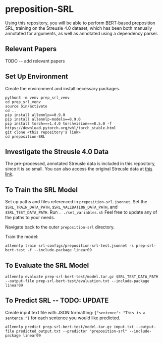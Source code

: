 # preposition-SRL
Using this repository, you will be able to perform BERT-based preposition SRL, training on the Streusle 4.0 dataset, which has been both manually annotated for arguments, as well as annotated using a dependency parser.

## Relevant Papers
TODO -- add relevant papers

## Set Up Environment
Create the environment and install necessary packages.
```
python3 -m venv prep_srl_venv
cd prep_srl_venv
source bin/activate
cd ..
pip install allennlp==0.9.0
pip install allennlp-models==0.9.0
pip install torch===1.4.0 torchvision===0.5.0 -f https://download.pytorch.org/whl/torch_stable.html
git clone <this repository's link>
cd preposition-SRL
```

## Investigate the Streusle 4.0 Data
The pre-processed, annotated Streusle data is included in this repository, since it is so small. You can also access the original Streusle data at [this link](https://github.com/nert-nlp/streusle).

## To Train the SRL Model
Set up paths and files referenced in ```preposition-srl.jsonnet```. Set the ```$SRL_TRAIN_DATA_PATH```, ```$SRL_VALIDATION_DATA_PATH```, and ```$SRL_TEST_DATA_PATH```.
Run ```. ./set_variables.sh``` Feel free to update any of the paths to your needs.

Navigate back to the outer ```preposition-srl``` directory.

Train the model:
```
allennlp train srl-configs/preposition-srl-test.jsonnet -s prep-srl-bert-test -f --include-package linear09
```

## To Evaluate the SRL Model
```
allennlp evaluate prep-srl-bert-test/model.tar.gz $SRL_TEST_DATA_PATH --output-file prep-srl-bert-test/evaluation.txt --include-package linear09
```

## To Predict SRL -- TODO: UPDATE
Create input text file with JSON formatting: ```{"sentence": "This is a sentence."}``` for each sentence you would like predicted.
```
allennlp predict prep-srl-bert-test/model.tar.gz input.txt --output-file predicted_output.txt --predictor "preposition-srl" --include-package linear09
```